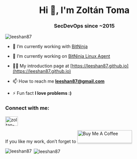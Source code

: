 <h1 align="center">Hi 👋, I'm Zoltán Toma</h1>
<h3 align="center">SecDevOps since ~2015</h3>

<p align="left"> <img src="https://komarev.com/ghpvc/?username=leeshan87" alt="leeshan87" /> </p>

- 🔭 I’m currently working with [BitNinja](https://bitninja.io)

- 🔭 I’m currently working on [BitNinja Linux Agent](https://doc.bitninja.io/)

- 👨‍💻 My introduction page at [https://leeshan87.github.io](https://leeshan87.github.io)

- 📫 How to reach me **leeshan87@gmail.com**

- ⚡ Fun fact **I love problems :)**

<p align="left">
<h3 align="left">Connect with me:</h3>
<a href="https://www.linkedin.com/in/toma-zolt%C3%A1n-9a3a7782/" target="blank"><img align="center" src="https://cdn.jsdelivr.net/npm/simple-icons@3.0.1/icons/linkedin.svg" alt="zoltan-toma" height="30" width="40" /></a>
<!--<a href="https://stackoverflow.com/users/<uid>" target="blank"><img align="center" src="https://cdn.jsdelivr.net/npm/simple-icons@3.0.1/icons/stackoverflow.svg" alt="<uid>" height="30" width="40" /></a> Uncomment if needed -->
<!--<a href="https://fb.com/<username>" target="blank"><img align="center" src="https://cdn.jsdelivr.net/npm/simple-icons@3.0.1/icons/facebook.svg" alt="<username>" height="30" width="40" /></a>Uncomment if needed -->
<!--<a href="https://medium.com/<username>" target="blank"><img align="center" src="https://cdn.jsdelivr.net/npm/simple-icons@3.0.1/icons/medium.svg" alt="<username>" height="30" width="40" /></a>Uncomment if needed -->
</p>

<p>If you like my work, don’t forget to <a href="https://www.buymeacoffee.com/leeshan87" target="_blank"><img src="https://www.buymeacoffee.com/assets/img/custom_images/orange_img.png" alt="Buy Me A Coffee" style="height: 41px !important;width: 174px !important;box-shadow: 0px 3px 2px 0px rgba(190, 190, 190, 0.5) !important;-webkit-box-shadow: 0px 3px 2px 0px rgba(190, 190, 190, 0.5) !important;" ></a>
</p>


<p><img align="left" src="https://github-readme-stats.vercel.app/api/top-langs/?username=leeshan87&layout=compact" alt="leeshan87" /></p>

<p>&nbsp;<img align="center" src="https://github-readme-stats.vercel.app/api?username=leeshan87&show_icons=true" alt="leeshan87" /></p>
